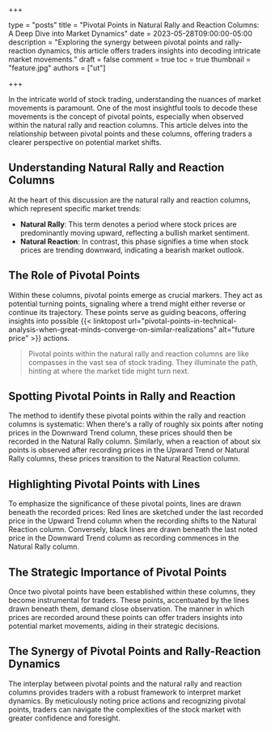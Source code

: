 +++

type = "posts"
title = "Pivotal Points in Natural Rally and Reaction Columns: A Deep Dive into Market Dynamics"
date = 2023-05-28T09:00:00-05:00
description = "Exploring the synergy between pivotal points and rally-reaction dynamics, this article offers traders insights into decoding intricate market movements."
draft = false
comment = true
toc = true
thumbnail = "feature.jpg"
authors = ["ut"]

+++


In the intricate world of stock trading, understanding the nuances of market movements is paramount. One of the most insightful tools to decode these movements is the concept of pivotal points, especially when observed within the natural rally and reaction columns. This article delves into the relationship between pivotal points and these columns, offering traders a clearer perspective on potential market shifts.

## Understanding Natural Rally and Reaction Columns
At the heart of this discussion are the natural rally and reaction columns, which represent specific market trends:
 - **Natural Rally**: This term denotes a period where stock prices are predominantly moving upward, reflecting a bullish market sentiment.
 - **Natural Reaction**: In contrast, this phase signifies a time when stock prices are trending downward, indicating a bearish market outlook.

## The Role of Pivotal Points
Within these columns, pivotal points emerge as crucial markers. They act as potential turning points, signaling where a trend might either reverse or continue its trajectory. These points serve as guiding beacons, offering insights into possible {{< linktopost url="pivotal-points-in-technical-analysis-when-great-minds-converge-on-similar-realizations" alt="future price" >}} actions.

> Pivotal points within the natural rally and reaction columns are like compasses in the vast sea of stock trading. They illuminate the path, hinting at where the market tide might turn next.

## Spotting Pivotal Points in Rally and Reaction
The method to identify these pivotal points within the rally and reaction columns is systematic:
When there's a rally of roughly six points after noting prices in the Downward Trend column, these prices should then be recorded in the Natural Rally column.
Similarly, when a reaction of about six points is observed after recording prices in the Upward Trend or Natural Rally columns, these prices transition to the Natural Reaction column.

## Highlighting Pivotal Points with Lines
To emphasize the significance of these pivotal points, lines are drawn beneath the recorded prices:
Red lines are sketched under the last recorded price in the Upward Trend column when the recording shifts to the Natural Reaction column.
Conversely, black lines are drawn beneath the last noted price in the Downward Trend column as recording commences in the Natural Rally column.

## The Strategic Importance of Pivotal Points
Once two pivotal points have been established within these columns, they become instrumental for traders. These points, accentuated by the lines drawn beneath them, demand close observation. The manner in which prices are recorded around these points can offer traders insights into potential market movements, aiding in their strategic decisions.

## The Synergy of Pivotal Points and Rally-Reaction Dynamics
The interplay between pivotal points and the natural rally and reaction columns provides traders with a robust framework to interpret market dynamics. By meticulously noting price actions and recognizing pivotal points, traders can navigate the complexities of the stock market with greater confidence and foresight.
